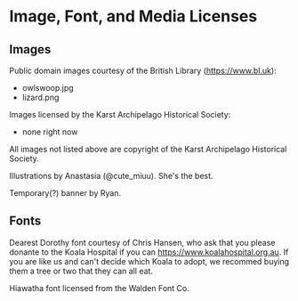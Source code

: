 # Image, Font, and Media Licenses

## Images

Public domain images courtesy of the British Library (https://www.bl.uk):

- owlswoop.jpg
- lizard.png

Images licensed by the Karst Archipelago Historical Society:

- none right now

All images not listed above are copyright of the Karst Archipelago Historical Society.

Illustrations by Anastasia (@cute_miuu). She's the best.

Temporary(?) banner by Ryan.

## Fonts

Dearest Dorothy font courtesy of Chris Hansen, who ask that you please donante to the Koala Hospital if you can https://www.koalahospital.org.au. If you are like us and can't decide which Koala to adopt, we recommed buying them a tree or two that they can all eat.

Hiawatha font licensed from the Walden Font Co.
